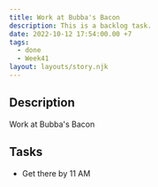```yaml
---
title: Work at Bubba's Bacon
description: This is a backlog task.
date: 2022-10-12 17:54:00.00 +7
tags:
  - done
  - Week41
layout: layouts/story.njk
---
```


## Description

Work at Bubba's Bacon

## Tasks

- Get there by 11 AM
